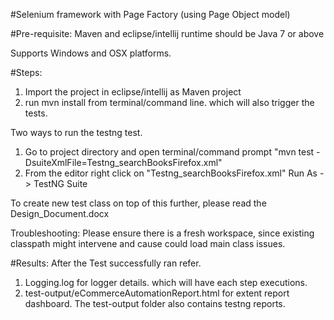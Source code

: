 #Selenium framework with Page Factory (using Page Object model)

#Pre-requisite:
Maven and eclipse/intellij runtime should be Java 7 or above

Supports Windows and OSX platforms.

#Steps:
1. Import the project in eclipse/intellij as Maven project
2. run mvn install from terminal/command line. which will also trigger the tests.

Two ways to run the testng test.
1. Go to project directory and open terminal/command prompt "mvn test -DsuiteXmlFile=Testng_searchBooksFirefox.xml"
2. From the editor right click on "Testng_searchBooksFirefox.xml" Run As -> TestNG Suite

To create new test class on top of this further, please read the Design_Document.docx

Troubleshooting: Please ensure there is a fresh workspace, since existing classpath might intervene and cause could load main class issues.

#Results:
After the Test successfully ran refer.
1. Logging.log for logger details. which will have each step executions.
2. test-output/eCommerceAutomationReport.html for extent report dashboard. The test-output folder also contains testng reports.
